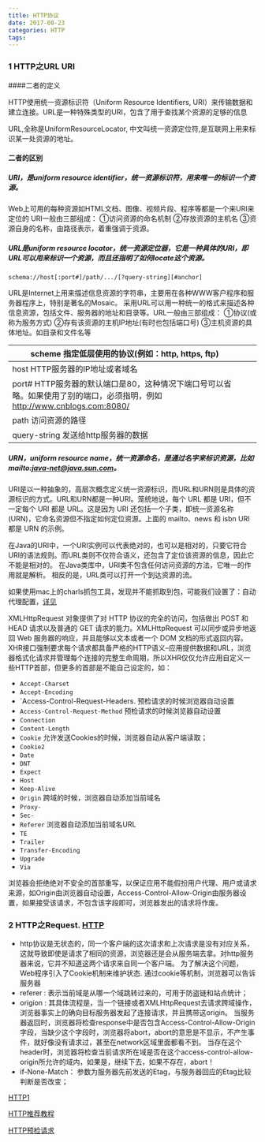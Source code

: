 ```yaml
---
title: HTTP协议
date: 2017-08-23
categories: HTTP
tags: 
---
```


### 1 HTTP之URL  URI

####二者的定义

HTTP使用统一资源标识符（Uniform Resource Identifiers, URI）来传输数据和建立连接。URL是一种特殊类型的URI，包含了用于查找某个资源的足够的信息 

URL,全称是UniformResourceLocator, 中文叫统一资源定位符,是互联网上用来标识某一处资源的地址。

#### 二者的区别

##### URI，是uniform resource identifier，统一资源标识符，用来唯一的标识一个资源。

Web上可用的每种资源如HTML文档、图像、视频片段、程序等都是一个来URI来定位的
URI一般由三部组成：
①访问资源的命名机制
②存放资源的主机名
③资源自身的名称，由路径表示，着重强调于资源。  

##### URL是uniform resource locator，统一资源定位器，它是一种具体的URI，即URL可以用来标识一个资源，而且还指明了如何locate这个资源。

```
schema://host[:port#]/path/.../[?query-string][#anchor]
```

URL是Internet上用来描述信息资源的字符串，主要用在各种WWW客户程序和服务器程序上，特别是著名的Mosaic。
采用URL可以用一种统一的格式来描述各种信息资源，包括文件、服务器的地址和目录等。URL一般由三部组成：
①协议(或称为服务方式)
②存有该资源的主机IP地址(有时也包括端口号)
③主机资源的具体地址。如目录和文件名等

| scheme               指定低层使用的协议(例如：http, https, ftp) |      |      |
| ---------------------------------------- | ---- | ---- |
| host                   HTTP服务器的IP地址或者域名  |      |      |
| port#                 HTTP服务器的默认端口是80，这种情况下端口号可以省略。如果使用了别的端口，必须指明，例如 http://www.cnblogs.com:8080/ |      |      |
| path                   访问资源的路径           |      |      |
| query-string       发送给http服务器的数据         |      |      |

##### URN，uniform resource name，统一资源命名，是通过名字来标识资源，比如mailto:java-net@java.sun.com。

URI是以一种抽象的，高层次概念定义统一资源标识，而URL和URN则是具体的资源标识的方式。URL和URN都是一种URI。笼统地说，每个 URL 都是 URI，但不一定每个 URI 都是 URL。这是因为 URI 还包括一个子类，即统一资源名称 (URN)，它命名资源但不指定如何定位资源。上面的 mailto、news 和 isbn URI 都是 URN 的示例。  

在Java的URI中，一个URI实例可以代表绝对的，也可以是相对的，只要它符合URI的语法规则。而URL类则不仅符合语义，还包含了定位该资源的信息，因此它不能是相对的。
在Java类库中，URI类不包含任何访问资源的方法，它唯一的作用就是解析。
相反的是，URL类可以打开一个到达资源的流。

如果使用mac上的charls抓包工具，发现并不能抓取到包，可能我们设置了：自动代理配置，[详见](http://www.cnblogs.com/season-huang/p/6269841.html)

XMLHttpRequest 对象提供了对 HTTP 协议的完全的访问，包括做出 POST 和 HEAD 请求以及普通的 GET 请求的能力。XMLHttpRequest 可以同步或异步地返回 Web 服务器的响应，并且能够以文本或者一个 DOM 文档的形式返回内容。XHR接口强制要求每个请求都具备严格的HTTP语义–应用提供数据和URL，浏览器格式化请求并管理每个连接的完整生命周期，所以XHR仅仅允许应用自定义一些HTTP首部，但更多的首部是不能自己设定的，如：

- `Accept-Charset`
- `Accept-Encoding`
- `Access-Control-Request-Headers.   预检请求的时候浏览器自动设置
- `Access-Control-Request-Method`  预检请求的时候浏览器自动设置
- `Connection`
- `Content-Length`
- `Cookie`       允许发送Cookies的时候，浏览器自动从客户端读取；
- `Cookie2`
- `Date`
- `DNT`
- `Expect`
- `Host`
- `Keep-Alive`
- `Origin`  跨域的时候，浏览器自动添加当前域名
- `Proxy-`
- `Sec-`
- `Referer`  浏览器自动添加当前域名URL
- `TE`
- `Trailer`
- `Transfer-Encoding`
- `Upgrade`
- `Via`

浏览器会拒绝绝对不安全的首部重写，以保证应用不能假扮用户代理、用户或请求来源，如Origin由浏览器自动设置，Access-Control-Allow-Origin由服务器设置，如果接受该请求，不包含该字段即可，浏览器发出的请求将作废。

### 2 HTTP之Request.    [HTTP](http://tools.jb51.net/table/http_header)

* http协议是无状态的，同一个客户端的这次请求和上次请求是没有对应关系，这就导致即使是请求了相同的资源，浏览器还是会从服务端去拿。对http服务器来说，它并不知道这两个请求来自同一个客户端。 为了解决这个问题， Web程序引入了Cookie机制来维护状态. 通过cookie等机制，浏览器可以告诉服务器
* referer : 表示当前域是从哪一个域跳转过来的，可用于防盗链和站点统计；
* origion : 其具体流程是，当一个链接或者XMLHttpRequest去请求跨域操作，浏览器事实上的确向目标服务器发起了连接请求，并且携带这origin。 
  当服务器返回时，浏览器将检查response中是否包含Access-Control-Allow-Origin字段，当缺少这个字段时，浏览器将abort，abort的意思是不显示，不产生事件，就好像没有请求过，甚至在network区域里面都看不到。 
  当存在这个header时，浏览器将检查当前请求所在域是否在这个access-control-allow-origin所允许的域内，如果是，继续下去，如果不存在，abort！
* if-None-Match： 参数为服务器先前发送的Etag，与服务器回应的Etag比较判断是否改变；​

[HTTP1](http://www.jianshu.com/p/80e25cb1d81a)

[HTTP推荐教程](http://www.cnblogs.com/rayray/p/3729533.html)

[HTTP预检请求](http://www.ruanyifeng.com/blog/2016/04/cors.html)



